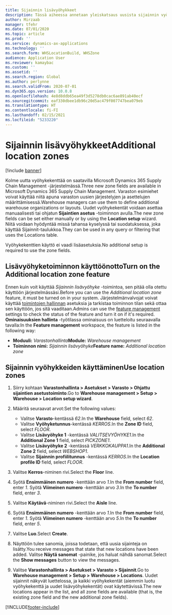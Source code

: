 ```yaml
---
title: Sijainnin lisävyöhykkeet
description: Tässä aiheessa annetaan yleiskatsaus uusista sijainnin vyöhykkeistä, jotka on lisätty Microsoft Dynamics 365 Supply Chain Management -järjestelmään.
author: Mirzaab
manager: tfehr
ms.date: 07/01/2020
ms.topic: article
ms.prod: ''
ms.service: dynamics-ax-applications
ms.technology: ''
ms.search.form: WHSLocationBuild, WHSZone
audience: Application User
ms.reviewer: kamaybac
ms.custom: ''
ms.assetid: ''
ms.search.region: Global
ms.author: perlynne
ms.search.validFrom: 2020-07-01
ms.dyn365.ops.version: 10.0.8
ms.openlocfilehash: 4e8d8ddb65ea49f3d5278db0cac6ae891ab40ecf
ms.sourcegitcommit: eaf330dbee1db96c20d5ac479f007747bea079eb
ms.translationtype: HT
ms.contentlocale: fi-FI
ms.lasthandoff: 02/15/2021
ms.locfileid: "5233220"
---
```

# <a name="additional-location-zones"></a><span data-ttu-id="74ce1-103">Sijainnin lisävyöhykkeet</span><span class="sxs-lookup"><span data-stu-id="74ce1-103">Additional location zones</span></span>

[!include [banner](../includes/banner.md)]

<span data-ttu-id="74ce1-104">Kolme uutta vyöhykekenttää on saatavilla Microsoft Dynamics 365 Supply Chain Management -järjestelmässä.</span><span class="sxs-lookup"><span data-stu-id="74ce1-104">Three new zone fields are available in Microsoft Dynamics 365 Supply Chain Management.</span></span> <span data-ttu-id="74ce1-105">Varaston esimiehet voivat käyttää niitä apuna varaston uusien järjestelyjen ja asettelujen määrittämisessä.</span><span class="sxs-lookup"><span data-stu-id="74ce1-105">Warehouse managers can use them to define additional warehouse organizations or layouts.</span></span> <span data-ttu-id="74ce1-106">Uudet vyöhykekentät voidaan asettaa manuaalisesti tai ohjatun **Sijaintien asetus** -toiminnon avulla.</span><span class="sxs-lookup"><span data-stu-id="74ce1-106">The new zone fields can be set either manually or by using the **Location setup** wizard.</span></span> <span data-ttu-id="74ce1-107">Niitä voidaan hyödyntää missä tahansa kyselyssä tai suodatuksessa, joka käyttää Sijainnit-taulukkoa.</span><span class="sxs-lookup"><span data-stu-id="74ce1-107">They can be used in any query or filtering that uses the Locations table.</span></span>

<span data-ttu-id="74ce1-108">Vyöhykekenttien käyttö ei vaadi lisäasetuksia.</span><span class="sxs-lookup"><span data-stu-id="74ce1-108">No additional setup is required to use the zone fields.</span></span>

## <a name="turn-on-the-additional-location-zone-feature"></a><span data-ttu-id="74ce1-109">Lisävyöhyketoiminnon käyttöönotto</span><span class="sxs-lookup"><span data-stu-id="74ce1-109">Turn on the Additional location zone feature</span></span>

<span data-ttu-id="74ce1-110">Ennen kuin voit käyttää *Sijainnin lisävyöhyke* -toimintoa, sen pitää olla otettu käyttöön järjestelmässäsi.</span><span class="sxs-lookup"><span data-stu-id="74ce1-110">Before you can use the *Additional location zone* feature, it must be turned on in your system.</span></span> <span data-ttu-id="74ce1-111">Järjestelmänvalvojat voivat käyttää [toimintojen hallinnan](../../fin-ops-core/fin-ops/get-started/feature-management/feature-management-overview.md) asetuksia ja tarkistaa toiminnon tilan sekä ottaa sen käyttöön, jos sitä vaaditaan.</span><span class="sxs-lookup"><span data-stu-id="74ce1-111">Admins can use the [feature management](../../fin-ops-core/fin-ops/get-started/feature-management/feature-management-overview.md) settings to check the status of the feature and turn it on if it's required.</span></span> <span data-ttu-id="74ce1-112">**Ominaisuuksien hallinta** -työtilassa ominaisuus on luetteloitu seuraavalla tavalla:</span><span class="sxs-lookup"><span data-stu-id="74ce1-112">In the **Feature management** workspace, the feature is listed in the following way:</span></span>

- <span data-ttu-id="74ce1-113">**Moduuli:** *Varastonhallinta*</span><span class="sxs-lookup"><span data-stu-id="74ce1-113">**Module:** *Warehouse management*</span></span>
- <span data-ttu-id="74ce1-114">**Toiminnon nimi:** *Sijainnin lisävyöhyke*</span><span class="sxs-lookup"><span data-stu-id="74ce1-114">**Feature name:** *Additional location zone*</span></span>

## <a name="use-location-zones"></a><span data-ttu-id="74ce1-115">Sijainnin vyöhykkeiden käyttäminen</span><span class="sxs-lookup"><span data-stu-id="74ce1-115">Use location zones</span></span>

1. <span data-ttu-id="74ce1-116">Siirry kohtaan **Varastonhallinta \> Asetukset \> Varasto \> Ohjattu sijaintien asetustoiminto**.</span><span class="sxs-lookup"><span data-stu-id="74ce1-116">Go to **Warehouse management \> Setup \> Warehouse \> Location setup wizard**.</span></span>
2. <span data-ttu-id="74ce1-117">Määritä seuraavat arvot:</span><span class="sxs-lookup"><span data-stu-id="74ce1-117">Set the following values:</span></span>

    - <span data-ttu-id="74ce1-118">Valitse **Varasto**-kentässä _62_.</span><span class="sxs-lookup"><span data-stu-id="74ce1-118">In the **Warehouse** field, select _62_.</span></span>
    - <span data-ttu-id="74ce1-119">Valitse **Vyöhyketunnus**-kentässä _KERROS_.</span><span class="sxs-lookup"><span data-stu-id="74ce1-119">In the **Zone ID** field, select _FLOOR_.</span></span>
    - <span data-ttu-id="74ce1-120">Valitse **Lisävyöhyke 1** -kentässä _VALITSEVYÖHYKE1_.</span><span class="sxs-lookup"><span data-stu-id="74ce1-120">In the **Additional Zone 1** field, select _PICKZONE1_.</span></span>
    - <span data-ttu-id="74ce1-121">Valitse **Lisävyöhyke 2** -kentässä _VERKKOKAUPPA1_.</span><span class="sxs-lookup"><span data-stu-id="74ce1-121">In the **Additional Zone 2** field, select _WEBSHOP1_.</span></span>
    - <span data-ttu-id="74ce1-122">Valitse **Sijainnin profiilitunnus** -kentässä _KERROS_.</span><span class="sxs-lookup"><span data-stu-id="74ce1-122">In the **Location profile ID** field, select _FLOOR_.</span></span>

3. <span data-ttu-id="74ce1-123">Valitse **Kerros**-niminen rivi.</span><span class="sxs-lookup"><span data-stu-id="74ce1-123">Select the **Floor** line.</span></span>
4. <span data-ttu-id="74ce1-124">Syötä **Ensimmäinen numero** -kenttään arvo _1_.</span><span class="sxs-lookup"><span data-stu-id="74ce1-124">In the **From number** field, enter _1_.</span></span> <span data-ttu-id="74ce1-125">Syötä **Viimeinen numero** -kenttään arvo _3_.</span><span class="sxs-lookup"><span data-stu-id="74ce1-125">In the **To number** field, enter _3_.</span></span>
5. <span data-ttu-id="74ce1-126">Valitse **Käytävä**-niminen rivi.</span><span class="sxs-lookup"><span data-stu-id="74ce1-126">Select the **Aisle** line.</span></span>
6. <span data-ttu-id="74ce1-127">Syötä **Ensimmäinen numero** -kenttään arvo _1_.</span><span class="sxs-lookup"><span data-stu-id="74ce1-127">In the **From number** field, enter _1_.</span></span> <span data-ttu-id="74ce1-128">Syötä **Viimeinen numero** -kenttään arvo _5_.</span><span class="sxs-lookup"><span data-stu-id="74ce1-128">In the **To number** field, enter _5_.</span></span>
7. <span data-ttu-id="74ce1-129">Valitse **Luo**.</span><span class="sxs-lookup"><span data-stu-id="74ce1-129">Select **Create**.</span></span>
8. <span data-ttu-id="74ce1-130">Näyttöön tulee sanomia, joissa todetaan, että uusia sijainteja on lisätty.</span><span class="sxs-lookup"><span data-stu-id="74ce1-130">You receive messages that state that new locations have been added.</span></span> <span data-ttu-id="74ce1-131">Valitse **Näytä sanomat** -painike, jos haluat nähdä sanomat.</span><span class="sxs-lookup"><span data-stu-id="74ce1-131">Select the **Show messages** button to view the messages.</span></span>
9. <span data-ttu-id="74ce1-132">Valitse **Varastonhallinta \> Asetukset \> Varasto \> Sijainnit**.</span><span class="sxs-lookup"><span data-stu-id="74ce1-132">Go to **Warehouse management \> Setup \> Warehouse \> Locations**.</span></span> <span data-ttu-id="74ce1-133">Uudet sijainnit näkyvät luettelossa, ja kaikki vyöhykekentät (aiemmin luotu vyöhykekenttä ja uudet lisävyöhykekentät) ovat käytettävissä.</span><span class="sxs-lookup"><span data-stu-id="74ce1-133">The new locations appear in the list, and all zone fields are available (that is, the existing zone field and the new additional zone fields).</span></span>


[!INCLUDE[footer-include](../../includes/footer-banner.md)]